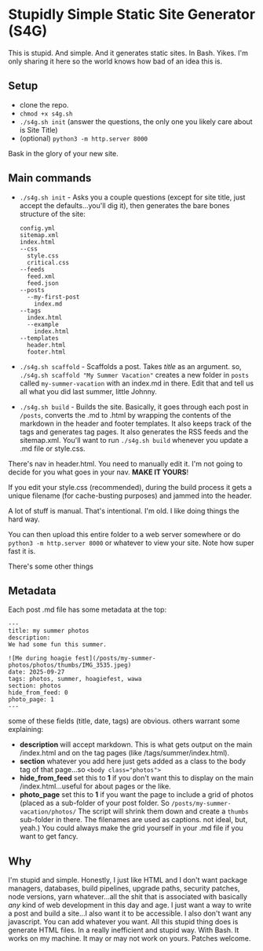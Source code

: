 # Stupidly Simple Static Site Generator (S4G)

This is stupid. And simple.  And it generates static sites.  In Bash. Yikes. I'm only sharing it here so the world knows how bad of an idea this is.

## Setup

* clone the repo. 
* `chmod +x s4g.sh`
* `./s4g.sh init` (answer the questions, the only one you likely care about is Site Title)
* (optional) `python3 -m http.server 8000`

Bask in the glory of your new site.

## Main commands

* `./s4g.sh init` - Asks you a couple questions (except for site title, just accept the defaults...you'll dig it), then generates the bare bones structure of the site:
  ```
  config.yml
  sitemap.xml
  index.html
  --css
    style.css
    critical.css
  --feeds
    feed.xml
    feed.json
  --posts
    --my-first-post
      index.md
  --tags
    index.html
    --example
      index.html  
  --templates
    header.html
    footer.html
  ```

* `./s4g.sh scaffold` - Scaffolds a post. Takes *title* as an argument. so, `./s4g.sh scaffold "My Summer Vacation"` creates a new folder in `posts` called `my-summer-vacation` with an index.md in there. Edit that and tell us all what you did last summer, little Johnny.
* `./s4g.sh build` - Builds the site.  Basically, it goes through each post in `/posts`, converts the .md to .html by wrapping the contents of the markdown in the header and footer templates.  It also keeps track of the tags and generates tag pages. It also generates the RSS feeds and the sitemap.xml. You'll want to run `./s4g.sh build` whenever you update a .md file or style.css.

There's nav in header.html. You need to manually edit it.  I'm not going to decide for you what goes in your nav. __MAKE IT YOURS__!

If you edit your style.css (recommended), during the build process it gets a unique filename (for cache-busting purposes) and jammed into the header.

A lot of stuff is manual.  That's intentional.  I'm old.  I like doing things the hard way.

You can then upload this entire folder to a web server somewhere or do `python3 -m http.server 8000` or whatever to view your site.  Note how super fast it is.

There's some other things

## Metadata

Each post .md file has some metadata at the top:

```
---
title: my summer photos
description:
We had some fun this summer.

![Me during hoagie fest](/posts/my-summer-photos/photos/thumbs/IMG_3535.jpeg)
date: 2025-09-27
tags: photos, summer, hoagiefest, wawa
section: photos
hide_from_feed: 0
photo_page: 1
---
```

some of these fields (title, date, tags) are obvious. others warrant some explaining:

* __description__ will accept markdown.  This is what gets output on the main /index.html and on the tag pages (like /tags/summer/index.html).
* __section__ whatever you add here just gets added as a class to the body tag of that page...so `<body class="photos">`
* __hide_from_feed__ set this to __1__ if you don't want this to display on the main /index.html...useful for about pages or the like.
* __photo_page__ set this to __1__ if you want the page to include a grid of photos (placed as a sub-folder of your post folder.  So `/posts/my-summer-vacation/photos/`  The script will shrink them down and create a `thumbs` sub-folder in there.  The filenames are used as captions.  not ideal, but, yeah.)  You could always make the grid yourself in your .md file if you want to get fancy.



## Why

I'm stupid and simple. Honestly, I just like HTML and I don't want package managers, databases, build pipelines, upgrade paths, security patches, node versions, yarn whatever...all the shit that is associated with basically _any_ kind of web development in this day and age.  I just want a way to write a post and build a site...I also want it to be accessible.  I also don't want any javascript.  You can add whatever you want.  All this stupid thing does is generate HTML files.  In a really inefficient and stupid way.  With Bash. It works on my machine. It may or may not work on yours. Patches welcome.



